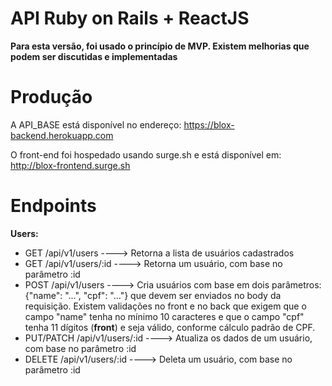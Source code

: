 # API Ruby on Rails + ReactJS

**Para esta versão, foi usado o princípio de MVP. Existem melhorias que podem ser discutidas e implementadas**

# Produção

A API_BASE está disponível no endereço:
https://blox-backend.herokuapp.com

O front-end foi hospedado usando surge.sh e está disponível em:
http://blox-frontend.surge.sh


# Endpoints

**Users:**
* GET /api/v1/users             ----> Retorna a lista de usuários cadastrados
* GET /api/v1/users/:id         ----> Retorna um usuário, com base no parâmetro :id
* POST /api/v1/users            ----> Cria usuários com base em dois parâmetros: {"name": "...", "cpf": "..."} que devem ser enviados no body da requisição. Existem validações no front e no back que exigem que o campo "name" tenha no mínimo 10 caracteres e que o campo "cpf" tenha 11 dígitos (**front**) e seja válido, conforme cálculo padrão de CPF.
* PUT/PATCH /api/v1/users/:id   ----> Atualiza os dados de um usuário, com base no parâmetro :id
* DELETE /api/v1/users/:id      ----> Deleta um usuário, com base no parâmetro :id
